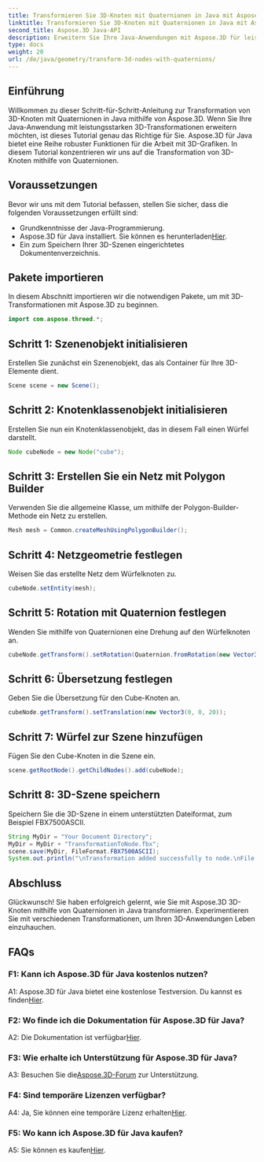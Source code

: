 ```yaml
---
title: Transformieren Sie 3D-Knoten mit Quaternionen in Java mit Aspose.3D
linktitle: Transformieren Sie 3D-Knoten mit Quaternionen in Java mit Aspose.3D
second_title: Aspose.3D Java-API
description: Erweitern Sie Ihre Java-Anwendungen mit Aspose.3D für leistungsstarke 3D-Transformationen. Erfahren Sie in dieser Schritt-für-Schritt-Anleitung, wie Sie Knoten mithilfe von Quaternionen transformieren.
type: docs
weight: 20
url: /de/java/geometry/transform-3d-nodes-with-quaternions/
---
```

## Einführung

Willkommen zu dieser Schritt-für-Schritt-Anleitung zur Transformation von 3D-Knoten mit Quaternionen in Java mithilfe von Aspose.3D. Wenn Sie Ihre Java-Anwendung mit leistungsstarken 3D-Transformationen erweitern möchten, ist dieses Tutorial genau das Richtige für Sie. Aspose.3D für Java bietet eine Reihe robuster Funktionen für die Arbeit mit 3D-Grafiken. In diesem Tutorial konzentrieren wir uns auf die Transformation von 3D-Knoten mithilfe von Quaternionen.

## Voraussetzungen

Bevor wir uns mit dem Tutorial befassen, stellen Sie sicher, dass die folgenden Voraussetzungen erfüllt sind:

- Grundkenntnisse der Java-Programmierung.
-  Aspose.3D für Java installiert. Sie können es herunterladen[Hier](https://releases.aspose.com/3d/java/).
- Ein zum Speichern Ihrer 3D-Szenen eingerichtetes Dokumentenverzeichnis.

## Pakete importieren

In diesem Abschnitt importieren wir die notwendigen Pakete, um mit 3D-Transformationen mit Aspose.3D zu beginnen.

```java
import com.aspose.threed.*;
```

## Schritt 1: Szenenobjekt initialisieren

Erstellen Sie zunächst ein Szenenobjekt, das als Container für Ihre 3D-Elemente dient.

```java
Scene scene = new Scene();
```

## Schritt 2: Knotenklassenobjekt initialisieren

Erstellen Sie nun ein Knotenklassenobjekt, das in diesem Fall einen Würfel darstellt.

```java
Node cubeNode = new Node("cube");
```

## Schritt 3: Erstellen Sie ein Netz mit Polygon Builder

Verwenden Sie die allgemeine Klasse, um mithilfe der Polygon-Builder-Methode ein Netz zu erstellen.

```java
Mesh mesh = Common.createMeshUsingPolygonBuilder();
```

## Schritt 4: Netzgeometrie festlegen

Weisen Sie das erstellte Netz dem Würfelknoten zu.

```java
cubeNode.setEntity(mesh);
```

## Schritt 5: Rotation mit Quaternion festlegen

Wenden Sie mithilfe von Quaternionen eine Drehung auf den Würfelknoten an.

```java
cubeNode.getTransform().setRotation(Quaternion.fromRotation(new Vector3(0, 1, 0), new Vector3(0.3, 0.5, 0.1)));
```

## Schritt 6: Übersetzung festlegen

Geben Sie die Übersetzung für den Cube-Knoten an.

```java
cubeNode.getTransform().setTranslation(new Vector3(0, 0, 20));
```

## Schritt 7: Würfel zur Szene hinzufügen

Fügen Sie den Cube-Knoten in die Szene ein.

```java
scene.getRootNode().getChildNodes().add(cubeNode);
```

## Schritt 8: 3D-Szene speichern

Speichern Sie die 3D-Szene in einem unterstützten Dateiformat, zum Beispiel FBX7500ASCII.

```java
String MyDir = "Your Document Directory";
MyDir = MyDir + "TransformationToNode.fbx";
scene.save(MyDir, FileFormat.FBX7500ASCII);
System.out.println("\nTransformation added successfully to node.\nFile saved at " + MyDir);
```

## Abschluss

Glückwunsch! Sie haben erfolgreich gelernt, wie Sie mit Aspose.3D 3D-Knoten mithilfe von Quaternionen in Java transformieren. Experimentieren Sie mit verschiedenen Transformationen, um Ihren 3D-Anwendungen Leben einzuhauchen.

## FAQs

### F1: Kann ich Aspose.3D für Java kostenlos nutzen?

A1: Aspose.3D für Java bietet eine kostenlose Testversion. Du kannst es finden[Hier](https://releases.aspose.com/).

### F2: Wo finde ich die Dokumentation für Aspose.3D für Java?

 A2: Die Dokumentation ist verfügbar[Hier](https://reference.aspose.com/3d/java/).

### F3: Wie erhalte ich Unterstützung für Aspose.3D für Java?

 A3: Besuchen Sie die[Aspose.3D-Forum](https://forum.aspose.com/c/3d/18) zur Unterstützung.

### F4: Sind temporäre Lizenzen verfügbar?

 A4: Ja, Sie können eine temporäre Lizenz erhalten[Hier](https://purchase.aspose.com/temporary-license/).

### F5: Wo kann ich Aspose.3D für Java kaufen?

 A5: Sie können es kaufen[Hier](https://purchase.aspose.com/buy).